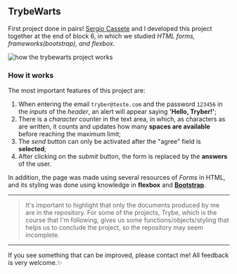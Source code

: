 ## TrybeWarts
First project done in pairs! [Sergio Cassete](https://www.linkedin.com/in/sergiocassette/) and I developed this project together at the end of block 6, in which we studied _HTML forms, frameworks(bootstrap), and flexbox_.

![how the trybewarts project works](https://user-images.githubusercontent.com/99998543/161824448-9b5570dd-687b-4c56-bfac-21e2f184047b.gif)

### How it works
The most important features of this project are:
1. When entering the email `tryber@teste.com` and the password `123456` in the _inputs_ of the _header_, an alert will appear saying **'Hello, Tryber!'**;
2. There is a _character_ counter in the text area, in which, as characters as are written, it counts and updates how many **spaces are available** before reaching the maximum limit;
3. The _send_ button can only be activated after the "agree" field is __selected__;
4. After clicking on the _submit_ button, the form is replaced by the **answers** of the user.

In addition, the page was made using several resources of _Forms_ in HTML, and its styling was done using knowledge in **flexbox** and **[Bootstrap](https://getbootstrap.com/)**.

---------------
> It's important to highlight that only the documents produced by me are
> in the repository. For some of the projects, Trybe, which is the
> course that I'm following, gives us some functions/objects/styling
> that helps us to conclude the project, so the repository may seem
> incomplete.
---------------
If you see something that can be improved, please contact me! All feedback is very welcome.:sparkles:

